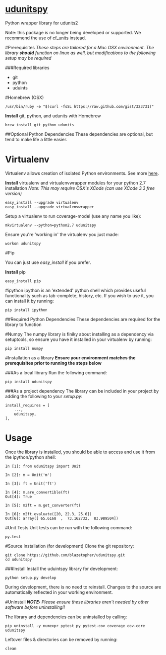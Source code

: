 [udunitspy](http://blazetopher.github.io/udunitspy)
==============

Python wrapper library for udunits2

Note: this package is no longer being developed or supported.  We recommend the use of [cf_units](https://github.com/SciTools/cf_units) instead. 

#Prerequisites
*These steps are tailored for a Mac OSX environment.  The library **should** function on linux as well, but modifications to the following setup may be required*

###Required libraries
  * git
  * python
  * uduints

#Homebrew (OSX)

    /usr/bin/ruby -e "$(curl -fsSL https://raw.github.com/gist/323731)"

**Install** git, python, and udunits with Homebrew
    
    brew install git python udunits

##Optional Python Dependencies
These dependencies are optional, but tend to make life a little easier.

# Virtualenv
Virtualenv allows creation of isolated Python environments.  See more [here](http://www.virtualenv.org/en/1.9.X/#).

**Install** virtualenv and virtualenvwrapper modules for your python 2.7 installation
*Note: This may require OSX's XCode (can use XCode 3.3 free version)*

    easy_install --upgrade virtualenv
    easy_install --upgrade virtualenvwrapper

Setup a virtualenv to run coverage-model (use any name you like):

    mkvirtualenv --python=python2.7 udunitspy

Ensure you're 'working in' the virtualenv you just made:

    workon udunitspy

#Pip

You can just use *easy_install* if you prefer.

**Install** pip

    easy_install pip

#ipython
ipython is an 'extended' python shell which provides useful functionality such as tab-complete, history, etc.  If you wish to use it, you can install it by running:

    pip install ipython

##Required Python Dependencies
These dependencies are required for the library to function

#Numpy
The numpy library is finiky about installing as a dependency via setuptools, so ensure you have it installed in your virtualenv by running:

    pip install numpy

#Installation as a library
**Ensure your environment matches the prerequisites prior to running the steps below**

###As a local library
Run the following command:

    pip install udunitspy

###As a project dependency
The library can be included in your project by adding the following to your *setup.py*:

    install_requires = [
        ...,
        udunitspy,
    ],

# Usage
Once the library is installed, you should be able to access and use it from the ipython/python shell:

    In [1]: from udunitspy import Unit

    In [2]: m = Unit('m')

    In [3]: ft = Unit('ft')

    In [4]: m.are_convertible(ft)
    Out[4]: True

    In [5]: m2ft = m.get_converter(ft)

    In [6]: m2ft.evaluate([20, 22.3, 25.6])
    Out[6]: array([ 65.6168  ,  73.162732,  83.989504])

#Unit Tests
Unit tests can be run with the following command:

    py.test

#Source installation (for development)
Clone the git repository:

    git clone https://github.com/blazetopher/udunitspy.git
    cd udunitspy

###Install
Install the uduintspy library for development:

    python setup.py develop

During development, there is no need to reinstall.  Changes to the source are automatically reflected in your working environment.

#Uninstall
***NOTE:** Please ensure these libraries aren't needed by other software before uninstalling!!*  

The library and dependencies can be uninstalled by calling:

    pip uninstall -y numexpr pytest py pytest-cov coverage cov-core udunitspy
    
Leftover files & directories can be removed by running:
    
    clean
    

